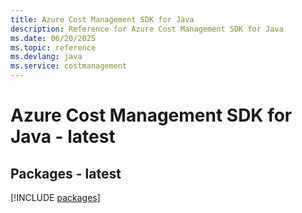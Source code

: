 ```yaml
---
title: Azure Cost Management SDK for Java
description: Reference for Azure Cost Management SDK for Java
ms.date: 06/20/2025
ms.topic: reference
ms.devlang: java
ms.service: costmanagement
---
```

# Azure Cost Management SDK for Java - latest
## Packages - latest
[!INCLUDE [packages](cost-management-index.md)]